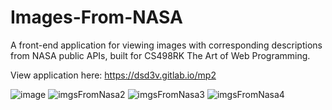 # Images-From-NASA
A front-end application for viewing images with corresponding descriptions from NASA public APIs, built for CS498RK The Art of Web Programming.

View application here: https://dsd3v.gitlab.io/mp2

![image](https://user-images.githubusercontent.com/60281799/143669397-1285f1fb-4e1c-4f00-82ad-40d9d7dfea62.png)
![imgsFromNasa2](https://user-images.githubusercontent.com/60281799/143669451-e96722a9-f6d2-4875-a4a3-0f816617d67d.PNG)
![imgsFromNasa3](https://user-images.githubusercontent.com/60281799/143669456-5ff76956-f231-4c41-9adc-9413a7dd01c2.PNG)
![imgsFromNasa4](https://user-images.githubusercontent.com/60281799/143669457-f7040883-42eb-4c81-a956-440e04d2fcdc.PNG)
